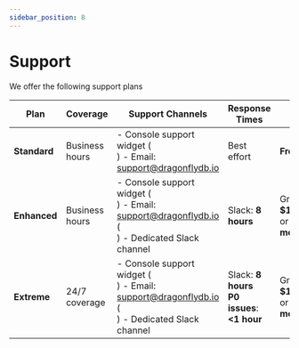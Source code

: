 ```yaml
---
sidebar_position: 8
---
```


# Support

We offer the following support plans 


| Plan       | Coverage                  | Support Channels                                                                                 | Response Times                        | Pricing                           |
|------------|----------------------------|--------------------------------------------------------------------------------------------------|---------------------------------------|-----------------------------------|
| **Standard**  | Business hours            | - Console support widget  (<br>) - Email: [support@dragonflydb.io](mailto:support@dragonflydb.io) | Best effort                                | **Free**                          |
| **Enhanced**  | Business hours            | - Console support widget  (<br>) - Email: [support@dragonflydb.io](mailto:support@dragonflydb.io)  (<br>) - Dedicated Slack channel | Slack: **8 hours**                    | Greater of **$199/month** or **4.9% of monthly bill** |
| **Extreme**   | 24/7 coverage             | - Console support widget  (<br>) - Email: [support@dragonflydb.io](mailto:support@dragonflydb.io)  (<br>) - Dedicated Slack channel | Slack: **8 hours** <br> **P0 issues**: **<1 hour** | Greater of **$1500/month** or **9.9% of monthly bill** |


